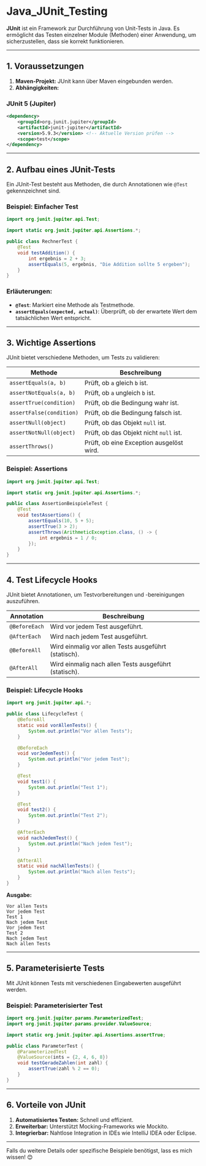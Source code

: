 
# Java_JUnit_Testing

**JUnit** ist ein Framework zur Durchführung von Unit-Tests in Java. Es ermöglicht das Testen einzelner Module (Methoden) einer Anwendung, um sicherzustellen, dass sie korrekt funktionieren.

---

## **1. Voraussetzungen**
1. **Maven-Projekt:** JUnit kann über Maven eingebunden werden.
2. **Abhängigkeiten:**

### **JUnit 5 (Jupiter)**
```xml
<dependency>
    <groupId>org.junit.jupiter</groupId>
    <artifactId>junit-jupiter</artifactId>
    <version>5.9.3</version> <!-- Aktuelle Version prüfen -->
    <scope>test</scope>
</dependency>
```

---

## **2. Aufbau eines JUnit-Tests**
Ein JUnit-Test besteht aus Methoden, die durch Annotationen wie `@Test` gekennzeichnet sind.

### **Beispiel: Einfacher Test**
```java
import org.junit.jupiter.api.Test;

import static org.junit.jupiter.api.Assertions.*;

public class RechnerTest {
    @Test
    void testAddition() {
        int ergebnis = 2 + 3;
        assertEquals(5, ergebnis, "Die Addition sollte 5 ergeben");
    }
}
```

### **Erläuterungen:**
- **`@Test`**: Markiert eine Methode als Testmethode.
- **`assertEquals(expected, actual)`**: Überprüft, ob der erwartete Wert dem tatsächlichen Wert entspricht.

---

## **3. Wichtige Assertions**
JUnit bietet verschiedene Methoden, um Tests zu validieren:

| **Methode**               | **Beschreibung**                                 |
|---------------------------|-------------------------------------------------|
| `assertEquals(a, b)`      | Prüft, ob `a` gleich `b` ist.                   |
| `assertNotEquals(a, b)`   | Prüft, ob `a` ungleich `b` ist.                 |
| `assertTrue(condition)`   | Prüft, ob die Bedingung wahr ist.               |
| `assertFalse(condition)`  | Prüft, ob die Bedingung falsch ist.             |
| `assertNull(object)`      | Prüft, ob das Objekt `null` ist.                |
| `assertNotNull(object)`   | Prüft, ob das Objekt nicht `null` ist.          |
| `assertThrows()`          | Prüft, ob eine Exception ausgelöst wird.        |

### **Beispiel: Assertions**
```java
import org.junit.jupiter.api.Test;

import static org.junit.jupiter.api.Assertions.*;

public class AssertionBeispieleTest {
    @Test
    void testAssertions() {
        assertEquals(10, 5 + 5);
        assertTrue(3 > 2);
        assertThrows(ArithmeticException.class, () -> {
            int ergebnis = 1 / 0;
        });
    }
}
```

---

## **4. Test Lifecycle Hooks**
JUnit bietet Annotationen, um Testvorbereitungen und -bereinigungen auszuführen.

| **Annotation**      | **Beschreibung**                                     |
|---------------------|-----------------------------------------------------|
| `@BeforeEach`       | Wird vor jedem Test ausgeführt.                     |
| `@AfterEach`        | Wird nach jedem Test ausgeführt.                    |
| `@BeforeAll`        | Wird einmalig vor allen Tests ausgeführt (statisch). |
| `@AfterAll`         | Wird einmalig nach allen Tests ausgeführt (statisch).|

### **Beispiel: Lifecycle Hooks**
```java
import org.junit.jupiter.api.*;

public class LifecycleTest {
    @BeforeAll
    static void vorAllenTests() {
        System.out.println("Vor allen Tests");
    }

    @BeforeEach
    void vorJedemTest() {
        System.out.println("Vor jedem Test");
    }

    @Test
    void test1() {
        System.out.println("Test 1");
    }

    @Test
    void test2() {
        System.out.println("Test 2");
    }

    @AfterEach
    void nachJedemTest() {
        System.out.println("Nach jedem Test");
    }

    @AfterAll
    static void nachAllenTests() {
        System.out.println("Nach allen Tests");
    }
}
```

**Ausgabe:**
```
Vor allen Tests
Vor jedem Test
Test 1
Nach jedem Test
Vor jedem Test
Test 2
Nach jedem Test
Nach allen Tests
```

---

## **5. Parameterisierte Tests**
Mit JUnit können Tests mit verschiedenen Eingabewerten ausgeführt werden.

### **Beispiel: Parameterisierter Test**
```java
import org.junit.jupiter.params.ParameterizedTest;
import org.junit.jupiter.params.provider.ValueSource;

import static org.junit.jupiter.api.Assertions.assertTrue;

public class ParameterTest {
    @ParameterizedTest
    @ValueSource(ints = {2, 4, 6, 8})
    void testGeradeZahlen(int zahl) {
        assertTrue(zahl % 2 == 0);
    }
}
```

---

## **6. Vorteile von JUnit**
1. **Automatisiertes Testen:** Schnell und effizient.
2. **Erweiterbar:** Unterstützt Mocking-Frameworks wie Mockito.
3. **Integrierbar:** Nahtlose Integration in IDEs wie IntelliJ IDEA oder Eclipse.

---

Falls du weitere Details oder spezifische Beispiele benötigst, lass es mich wissen! 😊
